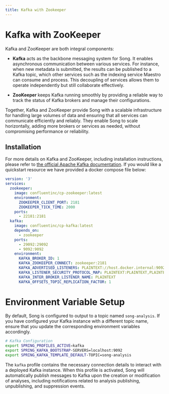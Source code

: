 ```yaml
---
title: Kafka with Zookeeper
---
```


# Kafka with ZooKeeper

Kafka and ZooKeeper are both integral components:

- **Kafka** acts as the backbone messaging system for Song. It enables asynchronous communication between various services. For instance, when new metadata is submitted, the results can be published to a Kafka topic, which other services such as the indexing service Maestro can consume and process. This decoupling of services allows them to operate independently but still collaborate effectively.

- **ZooKeeper** keeps Kafka running smoothly by providing a reliable way to track the status of Kafka brokers and manage their configurations.

Together, Kafka and ZooKeeper provide Song with a scalable infrastructure for handling large volumes of data and ensuring that all services can communicate efficiently and reliably. They enable Song to scale horizontally, adding more brokers or services as needed, without compromising performance or reliability.

## Installation

For more details on Kafka and ZooKeeper, including installation instructions, please refer to [the official Apache Kafka documentation](https://kafka.apache.org/documentation/). If you would like a quickstart resource we have provided a docker compose file below:

```yaml
version: '3'
services:
  zookeeper:
    image: confluentinc/cp-zookeeper:latest
    environment:
      ZOOKEEPER_CLIENT_PORT: 2181
      ZOOKEEPER_TICK_TIME: 2000
    ports:
      - 22181:2181
  kafka:
    image: confluentinc/cp-kafka:latest
    depends_on:
      - zookeeper
    ports:
      - 29092:29092
      - 9092:9092
    environment:
      KAFKA_BROKER_ID: 1
      KAFKA_ZOOKEEPER_CONNECT: zookeeper:2181
      KAFKA_ADVERTISED_LISTENERS: PLAINTEXT://host.docker.internal:9092,PLAINTEXT_HOST://localhost:29092
      KAFKA_LISTENER_SECURITY_PROTOCOL_MAP: PLAINTEXT:PLAINTEXT,PLAINTEXT_HOST:PLAINTEXT
      KAFKA_INTER_BROKER_LISTENER_NAME: PLAINTEXT
      KAFKA_OFFSETS_TOPIC_REPLICATION_FACTOR: 1
```

# Environment Variable Setup

By default, Song is configured to output to a topic named `song-analysis`. If you have configured your Kafka instance with a different topic name, ensure that you update the corresponding environment variables accordingly.

```bash
# Kafka Configuration
export SPRING_PROFILES_ACTIVE=kafka
export SPRING_KAFKA_BOOTSTRAP-SERVERS=localhost:9092
export SPRING_KAFKA_TEMPLATE_DEFAULT-TOPIC=song-analysis
```

The `kafka` profile contains the necessary connection details to interact with a deployed Kafka instance. When this profile is activated, Song will automatically publish messages to Kafka upon the creation or modification of analyses, including notifications related to analysis publishing, unpublishing, and suppression events.
